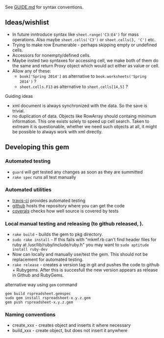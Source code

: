See [GUIDE.md](GUIDE.md#conventions) for syntax conventions.

## Ideas/wishlist

  * In future inntroduce syntax like ``sheet.range('C3:E4')`` for mass operations. Also maybe ``sheet.cells('C3')`` or ``sheet.cells(3, 'C')`` etc.
  * Trying to make row Enumerable - perhaps skipping empty or undefined cells.
  * Accessors for nonempty/defined cells.
  * Maybe insted two syntaxes for accessing cell, we make both of them do the same and return Proxy object which would act either as value or cell.
  * Allow any of these:
    * ``book['Spring 2014']`` as alternative to ``book.worksheets('Spring 2014')`` ?
    * ``sheet.cells.F13`` as alternative to ``sheet.cells[14,5]`` ?

Guiding ideas
  * xml document is always synchronized with the data. So the save is trivial.
  * no duplication of data. Objects like RowArray should containg minimum information. This one exists solely to speed up cell search. Taken to extream it is questionable, whether we need such objects at all, it might be possible to always work with xml directly.

    
## Developing this gem

### Automated testing

  * ``guard`` will get tested any changes as soon as they are summitted
  * ``rake spec`` runs all test manually

### Automated utilities
 
  * [travis-ci](https://travis-ci.org/gorn/rspreadsheet) provides automated testing
  * [github](https://github.com/gorn/rspreadsheet) hosts the repository where you can get the code
  * [coverals](https://coveralls.io/r/gorn/rspreadsheet) checks how well source is covered by tests

### Local manual testing and releasing (to github released, ).

  * ``rake build`` - builds the gem to pkg directory. 
  * ``sudo rake install`` - If this fails with "mkmf.rb can't find header files for ruby at /usr/lib/ruby/include/ruby.h" you may want to ``sudo aptitude install ruby-dev``
  * Now can locally and manually use/test the gem. This should not be replacement for automated testing. 
  * ``rake release`` - creates a version tag in git and pushes the code to github + Rubygems. After this is succesfull the new version appears as release in Github and RubyGems.

alternative way using ``gem`` command

    gem build rspreadsheet.gemspec
    sudo gem install rspreadsheet-x.y.z.gem
    gem push rspreadsheet-x.y.z.gem


### Naming conventions

  * create_xxx - creates object and inserts it where necessary
  * build_xxx - create object, but does not insert it anywhere